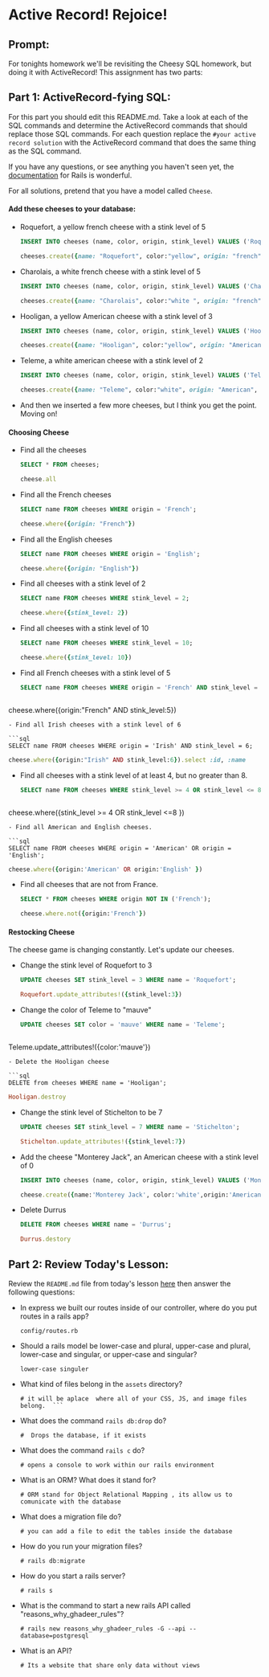 # Active Record!  Rejoice!

## Prompt:
For tonights homework we'll be revisiting the Cheesy SQL homework, but doing it with ActiveRecord!  This assignment has two parts:

## Part 1: ActiveRecord-fying SQL:

For this part you should edit this README.md. Take a look at each of the SQL commands and determine the ActiveRecord commands that should replace those SQL commands.  For each question replace the `#your active record solution` with the ActiveRecord command that does the same thing as the SQL command.

If you have any questions, or see anything you haven't seen yet, the [documentation](https://guides.rubyonrails.org/active_record_basics.html) for Rails is wonderful.

For all solutions, pretend that you have a model called `Cheese`.

#### Add these cheeses to your database:

- Roquefort, a yellow french cheese with a stink level of 5
  ```sql
  INSERT INTO cheeses (name, color, origin, stink_level) VALUES ('Roquefort', 'yellow', 'French', 5);
  ```

  ```ruby
  cheeses.create({name: "Roquefort", color:"yellow", origin: "french", stink_level:5  } )
  ```

- Charolais, a white french cheese with a stink level of 5
  ```sql
  INSERT INTO cheeses (name, color, origin, stink_level) VALUES ('Charolais', 'white', 'French', 5);
  ```

  ```ruby
  cheeses.create({name: "Charolais", color:"white ", origin: "french", stink_level:5  } )
  ```

- Hooligan, a yellow American cheese with a stink level of 3
  ```sql
  INSERT INTO cheeses (name, color, origin, stink_level) VALUES ('Hooligan', 'yellow', 'American', 3);
  ```

  ```ruby
  cheeses.create({name: "Hooligan", color:"yellow", origin: "American", stink_level:3 })
  ```
- Teleme, a white american cheese with a stink level of 2
  ```sql
  INSERT INTO cheeses (name, color, origin, stink_level) VALUES ('Teleme', 'white', 'American', 2);
  ```

  ```ruby
  cheeses.create({name: "Teleme", color:"white", origin: "American", stink_level:2 })
  ```
- And then we inserted a few more cheeses, but I think you get the point.  Moving on!

#### Choosing Cheese


- Find all the cheeses
  
  ```sql
  SELECT * FROM cheeses;
  ```

  ```ruby
  cheese.all
  ```

- Find all the French cheeses
    
  ```sql
  SELECT name FROM cheeses WHERE origin = 'French';
  ```

  ```ruby
  cheese.where({origin: "French"})
  ```
- Find all the English cheeses
    
  ```sql
  SELECT name FROM cheeses WHERE origin = 'English';
  ```

  ```ruby
  cheese.where({origin: "English"})
  ``` 
- Find all cheeses with a stink level of 2
    
  ```sql
  SELECT name FROM cheeses WHERE stink_level = 2;
  ```

  ```ruby
  cheese.where({stink_level: 2})
  ```
- Find all cheeses with a stink level of 10
    
  ```sql
  SELECT name FROM cheeses WHERE stink_level = 10;
  ```

  ```ruby
  cheese.where({stink_level: 10})
  ```
- Find all French cheeses with a stink level of 5
    
  ```sql
  SELECT name FROM cheeses WHERE origin = 'French' AND stink_level = 5;
  ```

  ```ruby
 cheese.where({origin:"French" AND stink_level:5})
  ```
- Find all Irish cheeses with a stink level of 6
    
  ```sql
  SELECT name FROM cheeses WHERE origin = 'Irish' AND stink_level = 6;
  ```

  ```ruby
  cheese.where({origin:"Irish" AND stink_level:6}).select :id, :name
  ```
- Find all cheeses with a stink level of at least 4, but no greater than 8.
    
  ```sql
  SELECT name FROM cheeses WHERE stink_level >= 4 OR stink_level <= 8;
  ```

  ```ruby
 cheese.where({stink_level >= 4 OR stink_level <=8 })
  ```
- Find all American and English cheeses.
    
  ```sql
  SELECT name FROM cheeses WHERE origin = 'American' OR origin = 'English';
  ```

  ```ruby
  cheese.where({origin:'American' OR origin:'English' })
  ```
- Find all cheeses that are not from France.
    
  ```sql
  SELECT * FROM cheeses WHERE origin NOT IN ('French');
  ```

  ```ruby
  cheese.where.not({origin:'French'})
  ```


#### Restocking Cheese

The cheese game is changing constantly. Let's update our cheeses.

- Change the stink level of Roquefort to 3
    
  ```sql
  UPDATE cheeses SET stink_level = 3 WHERE name = 'Roquefort';
  ```

  ```ruby
  Roquefort.update_attributes!({stink_level:3})
  ```
- Change the color of Teleme to "mauve"
    
  ```sql
  UPDATE cheeses SET color = 'mauve' WHERE name = 'Teleme';
  ```

  ```ruby
 Teleme.update_attributes!({color:'mauve'})
  ```
- Delete the Hooligan cheese
    
  ```sql
  DELETE from cheeses WHERE name = 'Hooligan';
  ```

  ```ruby
  Hooligan.destroy 
  ```
- Change the stink level of Stichelton to be 7
    
  ```sql
  UPDATE cheeses SET stink_level = 7 WHERE name = 'Stichelton';
  ```

  ```ruby
  Stichelton.update_attributes!({stink_level:7})
  ```
- Add the cheese "Monterey Jack", an American cheese with a stink level of 0
    
  ```sql
  INSERT INTO cheeses (name, color, origin, stink_level) VALUES ('Monterey Jack', 'white', 'American', 0);
  ```

  ```ruby
  cheese.create({name:'Monterey Jack', color:'white',origin:'American', stink_level:0})
  ```
- Delete Durrus
    
  ```sql
  DELETE FROM cheeses WHERE name = 'Durrus';
  ```

  ```ruby
  Durrus.destory
  ```

## Part 2: Review Today's Lesson:
Review the `README.md` file from today's lesson [here](https://github.com/WDI-HoneyBadger/w10d03-intro-to-rails) then answer the following questions:

- In express we built our routes inside of our controller, where do you put routes in a rails app?
  ```
  config/routes.rb
  ```
- Should a rails model be lower-case and plural, upper-case and plural, lower-case and singular, or upper-case and singular?
  ```
  lower-case singuler 
  ```
- What kind of files belong in the `assets` directory?
  ```
  # it will be aplace  where all of your CSS, JS, and image files belong.  ```
- What does the command `rails db:drop` do?
  ```
  #  Drops the database, if it exists
  ```
- What does the command `rails c` do?
  ```
  # opens a console to work within our rails environment
  ```
- What is an ORM?  What does it stand for?
  ```
  # ORM stand for Object Relational Mapping , its allow us to comunicate with the database
  ```
- What does a migration file do?
  ```
  # you can add a file to edit the tables inside the database
  ```
- How do you run your migration files?
  ```
  # rails db:migrate
  ```
- How do you start a rails server?
  ```
  # rails s
  ```
- What is the command to start a new rails API called "reasons_why_ghadeer_rules"?
  ```
  # rails new reasons_why_ghadeer_rules -G --api --database=postgresql
  ```
- What is an API?
  ```
  # Its a website that share only data without views 
  ```
